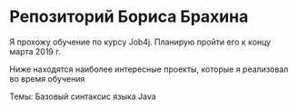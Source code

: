 # Репозиторий Бориса Брахина
Я прохожу обучение по курсу Job4j. Планирую пройти его к концу марта 2019 г.

Ниже находятся наиболее интересные проекты, которые я реализовал во время обучения

Темы:
Базовый синтаксис языка Java
